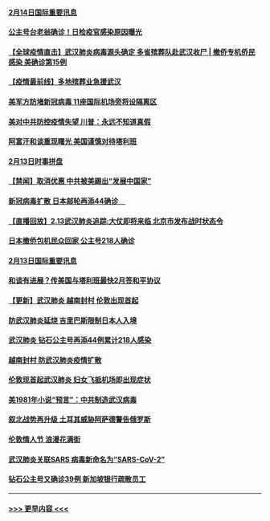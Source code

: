 #### [2月14日国际重要讯息](../pages/prog202/a102777073.md?t=02142002) 
#### [公主号台老翁确诊！日检疫官感染原因曝光](../pages/prog202/a102777075.md?t=02142002) 
#### [【全球疫情直击】武汉肺炎病毒源头确定 多省殡葬队赴武汉收尸 | 撤侨专机侨民感染 美确诊第15例](../pages/prog202/a102777026.md?t=02142002) 
#### [【疫情最前线】多地殡葬业急援武汉](../pages/prog202/a102776986.md?t=02142002) 
#### [美军方防堵新冠病毒 11座国际机场旁将设隔离区](../pages/prog202/a102776870.md?t=02142002) 
#### [美对中共防控疫情失望 川普：永远不知道真假](../pages/prog202/a102776836.md?t=02142002) 
#### [阿富汗和谈重现曙光 美国谨慎对待塔利班](../pages/prog202/a102776748.md?t=02142002) 
#### [2月13日时事拼盘](../pages/prog202/a102776689.md?t=02142002) 
#### [【禁闻】取消优惠 中共被美踢出“发展中国家”](../pages/prog202/a102776670.md?t=02142002) 
#### [新冠病毒扩散 日本邮轮再添44确诊　](../pages/prog202/a102776518.md?t=02142002) 
#### [【直播回放】2.13武汉肺炎追踪:大仗即将来临 北京市发布战时状态令](../pages/prog202/a102776399.md?t=02142002) 
#### [日本撤侨包机民众回家 公主号218人确诊](../pages/prog202/a102776346.md?t=02142002) 
#### [2月13日国际重要讯息](../pages/prog202/a102776339.md?t=02142002) 
#### [和谈有进展？传美国与塔利班最快2月签和平协议](../pages/prog202/a102776291.md?t=02142002) 
#### [【更新】武汉肺炎 越南封村 伦敦出现首起](../pages/prog202/a102770740.md?t=02142002) 
#### [防武汉肺炎延烧 吉里巴斯限制日本人入境](../pages/prog202/a102776276.md?t=02142002) 
#### [武汉肺炎 钻石公主号再添44例累计218人感染](../pages/prog202/a102776089.md?t=02142002) 
#### [越南封村 防武汉肺炎疫情扩散](../pages/prog202/a102776214.md?t=02142002) 
#### [伦敦现首起武汉肺炎 妇女飞抵机场即出现症状](../pages/prog202/a102776031.md?t=02142002) 
#### [美1981年小说“预言”：中共制造武汉病毒](../pages/prog202/a102775980.md?t=02142002) 
#### [叙北战势再升级 土耳其威胁阿萨德警告俄罗斯](../pages/prog202/a102775904.md?t=02142002) 
#### [伦敦情人节 浪漫花满街](../pages/prog202/a102775786.md?t=02142002) 
#### [武汉肺炎关联SARS 病毒新命名为“SARS-CoV-2”](../pages/prog202/a102775719.md?t=02142002) 
#### [钻石公主号又确诊39例 新加坡银行疏散员工](../pages/prog202/a102775691.md?t=02142002) 

----
#### [ >>> 更早内容 <<< ](../indexes/prog202-earlier.md)
